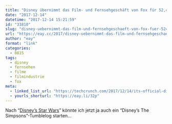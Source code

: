 ```yaml
---
title: "Disney übernimmt das Film- und Fernsehgeschäft von Fox für 52,4 Milliarden Dollar"
date: "2017-12-14"
datetime: "2017-12-14 15:21:59"
id: "33810"
slug: "disney-uebernimmt-das-film-und-fernsehgeschaeft-von-fox-fuer-524-milliarden-dollar"
url: "https://eay.cc/2017/disney-uebernimmt-das-film-und-fernsehgeschaeft-von-fox-fuer-524-milliarden-dollar/"
author: "eay"
format: "link"
categories:
  - 0815
tags:
  - disney
  - fernsehen
  - filme
  - filmindustrie
  - fox
meta:
  - linked_list_url: "https://techcrunch.com/2017/12/14/its-official-disney-is-acquiring-foxs-film-and-tv-divisions/"
  - yourls_shorturl: "https://eay.li/32p"
---
```


Nach “[Disney’s Star Wars](http://disneysstarwars.tumblr.com/)” könnte ich jetzt ja auch ein “Disney’s The Simpsons”-Tumblelog starten…
